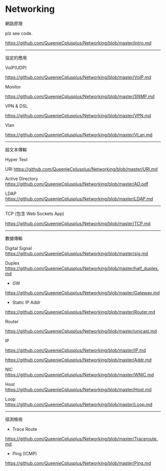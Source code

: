 # Networking
網路原理

plz see code.

https://github.com/QueenieCplusplus/Networking/blob/master/Intro.md

----------------------------------
協定的應用

VoIP(UDP)

https://github.com/QueenieCplusplus/Networking/blob/master/VoIP.md

Monitor

https://github.com/QueenieCplusplus/Networking/blob/master/SNMP.md

VPN & DSL

https://github.com/QueenieCplusplus/Networking/blob/master/VPN.md

Vlan

https://github.com/QueenieCplusplus/Networking/blob/master/VLan.md

----------------------------------
超文本傳輸

Hyper Text

URI https://github.com/QueenieCplusplus/Networking/blob/master/URI.md

Active Directory https://github.com/QueenieCplusplus/Networking/blob/master/AD.pdf

LDAP https://github.com/QueenieCplusplus/Networking/blob/master/LDAP.md

----------------------------------
TCP (包含 Web Sockets App)

https://github.com/QueenieCplusplus/Networking/blob/master/TCP.md

----------------------------------
數據傳輸

Digital Signal https://github.com/QueenieCplusplus/Networking/blob/master/sig.md

Duplex https://github.com/QueenieCplusplus/Networking/blob/master/half_duplex.md

* GW 

https://github.com/QueenieCplusplus/Networking/blob/master/Gateway.md

* Static IP Addr

https://github.com/QueenieCplusplus/Networking/blob/master/Router.md

Router 

https://github.com/QueenieCplusplus/Networking/blob/master/unicast.md

IP 

https://github.com/QueenieCplusplus/Networking/blob/master/IP.md

https://github.com/QueenieCplusplus/Networking/blob/master/Addr.md

NIC https://github.com/QueenieCplusplus/Networking/blob/master/WNIC.md

Host https://github.com/QueenieCplusplus/Networking/blob/master/Host.md

Loop https://github.com/QueenieCplusplus/Networking/blob/master/Loop.md

--------------------------------
探測檢視

* Trace Route

https://github.com/QueenieCplusplus/Networking/blob/master/Traceroute.md

* Ping (ICMP)

https://github.com/QueenieCplusplus/Networking/blob/master/Ping.md


